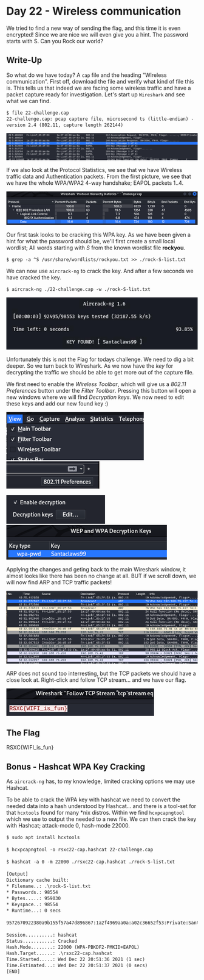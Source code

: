 # Day 22 - Wireless communication

We tried to find a new way of sending the flag, and this time it is even encrypted! Since we are nice we will even give you a hint. The password starts with S. Can you Rock our world?

## Write-Up
So what do we have today? A `cap` file and the heading "Wireless communication". First off, download the file and verify what kind of file this is. This tells us that indeed we are facing some wireless traffic and have a packet capture ready for investigation. Let's start up `Wireshark` and see what we can find.

```
$ file 22-challenge.cap 
22-challenge.cap: pcap capture file, microsecond ts (little-endian) - version 2.4 (802.11, capture length 262144)
```

![](./images/image01.png)

If we also look at the Protocol Statistics, we see that we have Wireless traffic data and Authentication packets. From the first picture, we see that we have the whole WPA/WPA2 4-way handshake; EAPOL packets 1..4.

![](./images/image02.png)

Our first task looks to be cracking this WPA key. As we have been given a hint for what the password should be, we'll first create a small local wordlist; All words starting with *S* from the known wordlist file **rockyou**.

```shell
$ grep -a ^S /usr/share/wordlists/rockyou.txt >> ./rock-S-list.txt
```

We can now use `aircrack-ng` to crack the key. And after a few seconds we have cracked the key.

```shell
$ aircrack-ng ./22-challenge.cap -w ./rock-S-list.txt
```

![](./images/image03.png)

Unfortunately this is not the Flag for todays challenge. We need to dig a bit deeper. So we turn back to Wireshark. As we now have the *key* for decrypting the traffic we should be able to get more out of the capture file.

We first need to enable the *Wireless Toolbar*, which will give us a *802.11 Preferences* button under the *Filter Toolbar*. Pressing this button will open a new windows where we will find *Decryption keys*. We now need to edit these keys and add our new found key :)

![](./images/image04.png) ![](./images/image05.png)

![](./images/image06.png) ![](./images/image07.png)

Applying the changes and geting back to the main Wireshark window, it almost looks like there has been no change at all. BUT if we scroll down, we will now find ARP and TCP traffic packets!

![](./images/image08.png)

ARP does not sound too interresting, but the TCP packets we should have a close look at. Right-click and follow TCP stream... and we have our flag.

![](./images/image09.png)

## The Flag
RSXC{WIFI_is_fun}

## Bonus - Hashcat WPA Key Cracking
As `aircrack-ng` has, to my knowledge, limited cracking options we may use Hashcat.

To be able to crack the WPA key with hashcat we need to convert the needed data into a hash understood by Hashcat... and there is a tool-set for that `hcxtools` found for many *nix distros.
Within we find `hcxpcapngtool` which we use to output the needed to a new file. We can then crack the key with Hashcat; attack-mode 0, hash-mode 22000.

```shell
$ sudo apt install hcxtools

$ hcxpcapngtool -o rsxc22-cap.hashcat 22-challenge.cap

$ hashcat -a 0 -m 22000 ./rsxc22-cap.hashcat ./rock-S-list.txt

[Output]
Dictionary cache built:
* Filename..: .\rock-S-list.txt
* Passwords.: 98554
* Bytes.....: 959030
* Keyspace..: 98554
* Runtime...: 0 secs

9572670922380a9b155f57a47d896867:1a2f4969aa0a:a02c36652f53:Private:Santaclaws99

Session..........: hashcat
Status...........: Cracked
Hash.Mode........: 22000 (WPA-PBKDF2-PMKID+EAPOL)
Hash.Target......: .\rsxc22-cap.hashcat
Time.Started.....: Wed Dec 22 20:51:36 2021 (1 sec)
Time.Estimated...: Wed Dec 22 20:51:37 2021 (0 secs)
[END]
```
